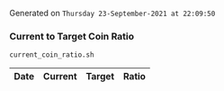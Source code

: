 Generated on `Thursday 23-September-2021 at 22:09:50`

### Current to Target Coin Ratio
`current_coin_ratio.sh`

Date|Current|Target|Ratio
---|---|---|---
